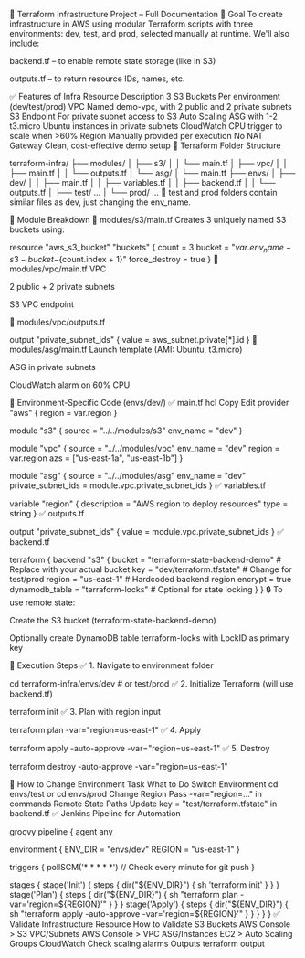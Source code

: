 📘 Terraform Infrastructure Project – Full Documentation
🔧 Goal
To create infrastructure in AWS using modular Terraform scripts with three environments: dev, test, and prod, selected manually at runtime. We'll also include:

backend.tf – to enable remote state storage (like in S3)

outputs.tf – to return resource IDs, names, etc.

✅ Features of Infra
Resource	Description
3 S3 Buckets	Per environment (dev/test/prod)
VPC	Named demo-vpc, with 2 public and 2 private subnets
S3 Endpoint	For private subnet access to S3
Auto Scaling	ASG with 1-2 t3.micro Ubuntu instances in private subnets
CloudWatch	CPU trigger to scale when >60%
Region	Manually provided per execution
No NAT Gateway	Clean, cost-effective demo setup
🧱 Terraform Folder Structure

terraform-infra/
├── modules/
│   ├── s3/
│   │   └── main.tf
│   ├── vpc/
│   │   ├── main.tf
│   │   └── outputs.tf
│   └── asg/
│       └── main.tf
├── envs/
│   ├── dev/
│   │   ├── main.tf
│   │   ├── variables.tf
│   │   ├── backend.tf
│   │   └── outputs.tf
│   ├── test/ ...
│   └── prod/ ...
🔁 test and prod folders contain similar files as dev, just changing the env_name.

🧩 Module Breakdown
🔹 modules/s3/main.tf
Creates 3 uniquely named S3 buckets using:


resource "aws_s3_bucket" "buckets" {
  count = 3
  bucket = "${var.env_name}-s3-bucket-${count.index + 1}"
  force_destroy = true
}
🔹 modules/vpc/main.tf
VPC

2 public + 2 private subnets

S3 VPC endpoint

🔹 modules/vpc/outputs.tf

output "private_subnet_ids" {
  value = aws_subnet.private[*].id
}
🔹 modules/asg/main.tf
Launch template (AMI: Ubuntu, t3.micro)

ASG in private subnets

CloudWatch alarm on 60% CPU

📂 Environment-Specific Code (envs/dev/)
✅ main.tf
hcl
Copy
Edit
provider "aws" {
  region = var.region
}

module "s3" {
  source   = "../../modules/s3"
  env_name = "dev"
}

module "vpc" {
  source   = "../../modules/vpc"
  env_name = "dev"
  region   = var.region
  azs      = ["us-east-1a", "us-east-1b"]
}

module "asg" {
  source             = "../../modules/asg"
  env_name           = "dev"
  private_subnet_ids = module.vpc.private_subnet_ids
}
✅ variables.tf

variable "region" {
  description = "AWS region to deploy resources"
  type        = string
}
✅ outputs.tf

output "private_subnet_ids" {
  value = module.vpc.private_subnet_ids
}
✅ backend.tf

terraform {
  backend "s3" {
    bucket         = "terraform-state-backend-demo"      # Replace with your actual bucket
    key            = "dev/terraform.tfstate"              # Change for test/prod
    region         = "us-east-1"                          # Hardcoded backend region
    encrypt        = true
    dynamodb_table = "terraform-locks"                    # Optional for state locking
  }
}
🔒 To use remote state:

Create the S3 bucket (terraform-state-backend-demo)

Optionally create DynamoDB table terraform-locks with LockID as primary key

🚀 Execution Steps
✅ 1. Navigate to environment folder

cd terraform-infra/envs/dev     # or test/prod
✅ 2. Initialize Terraform (will use backend.tf)

terraform init
✅ 3. Plan with region input

terraform plan -var="region=us-east-1"
✅ 4. Apply

terraform apply -auto-approve -var="region=us-east-1"
✅ 5. Destroy

terraform destroy -auto-approve -var="region=us-east-1"

📝 How to Change Environment
Task	What to Do
Switch Environment	cd envs/test or cd envs/prod
Change Region	Pass -var="region=..." in commands
Remote State Paths	Update key = "test/terraform.tfstate" in backend.tf
✅ Jenkins Pipeline for Automation

groovy
pipeline {
  agent any

  environment {
    ENV_DIR = "envs/dev"
    REGION  = "us-east-1"
  }

  triggers {
    pollSCM('* * * * *') // Check every minute for git push
  }

  stages {
    stage('Init') {
      steps {
        dir("${ENV_DIR}") {
          sh 'terraform init'
        }
      }
    }
    stage('Plan') {
      steps {
        dir("${ENV_DIR}") {
          sh "terraform plan -var='region=${REGION}'"
        }
      }
    }
    stage('Apply') {
      steps {
        dir("${ENV_DIR}") {
          sh "terraform apply -auto-approve -var='region=${REGION}'"
        }
      }
    }
  }
}
✅ Validate Infrastructure
Resource	How to Validate
S3 Buckets	AWS Console > S3
VPC/Subnets	AWS Console > VPC
ASG/Instances	EC2 > Auto Scaling Groups
CloudWatch	Check scaling alarms
Outputs	terraform output
